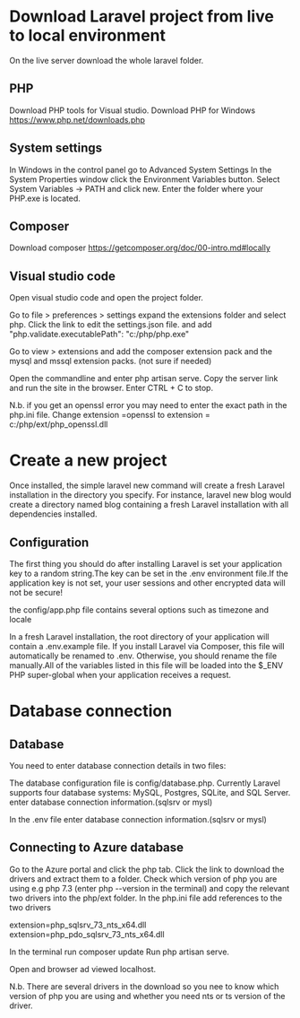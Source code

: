 Download Laravel project from live to local environment
========================================================

On the live server download the whole laravel folder.

PHP
----
Download PHP tools for Visual studio.
Download PHP for Windows https://www.php.net/downloads.php

System settings
-------------------
In Windows in the control panel go to Advanced System Settings In the System Properties window click the Environment Variables button. 
Select System Variables -> PATH and click new. Enter the folder where your PHP.exe is located.

Composer
--------
Download composer https://getcomposer.org/doc/00-intro.md#locally

Visual studio code
------------------
Open visual studio code and open the project folder.

Go to file > preferences > settings expand the extensions folder and select php. Click the link to edit the settings.json file.
and add "php.validate.executablePath": "c:/php/php.exe" 

Go to view > extensions and add the composer extension pack and the mysql and mssql extension packs. (not sure if needed)

Open the commandline and enter php artisan serve.  Copy the server link and run the site in the browser.
Enter CTRL + C to stop.

N.b. if you get an openssl error you may need to enter the exact path in the php.ini file. Change extension =openssl to
extension = c:/php/ext/php_openssl.dll

Create a new project
====================
Once installed, the simple laravel new command will create a fresh Laravel installation in the directory you specify. For instance, laravel new blog would create a directory named blog containing a fresh Laravel installation with all dependencies installed.

Configuration
-------------
The first thing you should do after installing Laravel is set your application key to a random string.The key can be set in the .env environment file.If the application key is not set, your user sessions and other encrypted data will not be secure!

the config/app.php file contains several options such as timezone and locale

In a fresh Laravel installation, the root directory of your application will contain a .env.example file. If you install Laravel via Composer, this file will automatically be renamed to .env. Otherwise, you should rename the file manually.All of the variables listed in this file will be loaded into the $_ENV PHP super-global when your application receives a request. 

Database connection
====================

Database
--------
You need to enter database connection details in two files:

The database configuration file is config/database.php. Currently Laravel supports four database systems: MySQL, Postgres, SQLite, and SQL Server. enter database connection information.(sqlsrv or mysl)

In the .env file enter database connection information.(sqlsrv or mysl)

Connecting to Azure database
-----------------------------

Go to the Azure portal and click the php tab. 
Click the link to download the drivers and extract them to a folder. 
Check which version of php you are using e.g php 7.3 (enter php --version in the terminal) and copy the relevant two drivers into the php/ext folder. 
In the php.ini file add references to the two drivers

extension=php_sqlsrv_73_nts_x64.dll
extension=php_pdo_sqlsrv_73_nts_x64.dll

In the terminal run composer update 
Run php artisan serve. 

Open and browser ad viewed localhost.

N.b. There are several drivers in the download so you nee to know which version of php you are using and whether you need nts or ts version of the driver.
